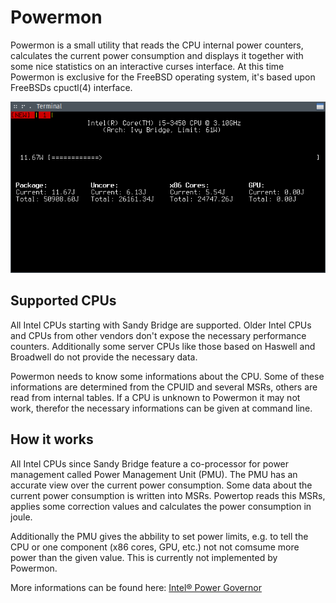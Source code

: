 Powermon
========

Powermon is a small utility that reads the CPU internal power counters,
calculates the current power consumption and displays it together with
some nice statistics on an interactive curses interface. At this time
Powermon is exclusive for the FreeBSD operating system, it's based upon
FreeBSDs cpuctl(4) interface.

![Screenshot](misc/screenshot.png "Screenshot")


Supported CPUs
--------------
All Intel CPUs starting with Sandy Bridge are supported. Older Intel
CPUs and CPUs from other vendors don't expose the necessary performance
counters. Additionally some server CPUs like those based on Haswell and
Broadwell do not provide the necessary data.

Powermon needs to know some informations about the CPU. Some of these
informations are determined from the CPUID and several MSRs, others are
read from internal tables. If a CPU is unknown to Powermon it may not
work, therefor the necessary informations can be given at command line.


How it works
------------
All Intel CPUs since Sandy Bridge feature a co-processor for power
management called Power Management Unit (PMU). The PMU has an accurate
view over the current power consumption. Some data about the current
power consumption is written into MSRs. Powertop reads this MSRs,
applies some correction values and calculates the power consumption
in joule.

Additionally the PMU gives the abbility to set power limits, e.g. to
tell the CPU or one component (x86 cores, GPU, etc.) not not comsume
more power than the given value. This is currently not implemented by
Powermon.

More informations can be found here: [Intel® Power
Governor](https://software.intel.com/en-us/articles/intel-power-governor
"Intel Power Govenor")


